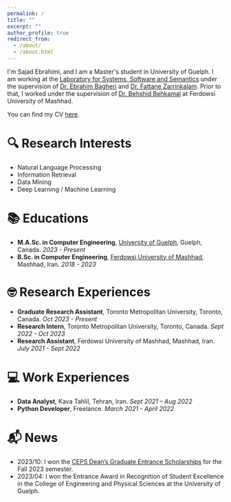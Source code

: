 ```yaml
---
permalink: /
title: ""
excerpt: ""
author_profile: true
redirect_from: 
  - /about/
  - /about.html
---
```


<span class='anchor' id='about-me'></span>

I'm Sajad Ebrahimi, and I am a Master's student in University of Guelph. I am working at the [Laboratory for Systems, Software and Semantics](https://ls3.rnet.torontomu.ca/) under the supervision of [Dr. Ebrahim Bagheri](https://www.torontomu.ca/electrical-computer-biomedical/people/faculty/ebrahim-bagheri/) and [Dr. Fattane Zarrinkalam](https://www.uoguelph.ca/engineering/people/fattane-zarrinkalam). Prior to that, I worked under the supervision of [Dr. Behshid Behkamal](http://prof.um.ac.ir/behkamal/) at Ferdowsi University of Mashhad.

You can find my CV [here](/files/SajadEbrahimi_CV.pdf).

# 🔍 Research Interests
- Natural Language Processing
- Information Retrieval
- Data Mining
- Deep Learning / Machine Learning

# 📚 Educations
- **M.A.Sc. in Computer Engineering**, [University of Guelph](https://www.uoguelph.ca/), Guelph, Canada. *2023 - Present*
- **B.Sc. in Computer Engineering**, [Ferdowsi University of Mashhad](https://um.ac.ir), Mashhad, Iran. *2018 - 2023*

# 🤓 Research Experiences
- **Graduate Research Assistant**, Toronto Metropolitan University, Toronto, Canada. *Oct 2023 - Present*
- **Research Intern**, Toronto Metropolitan University, Toronto, Canada. *Sept 2022 - Oct 2023*
- **Research Assistant**, Ferdowsi University of Mashhad, Mashhad, Iran. *July 2021 - Sept 2022*

# 💻 Work Experiences
- **Data Analyst**,  Kava Tahlil, Tehran, Iran. *Sept 2021 – Aug 2022*
- **Python Developer**, Freelance. *March 2021 - April 2022*

# 📬 News
- 2023/10: I won the [CEPS Dean’s Graduate Entrance Scholarships](https://www.uoguelph.ca/registrar/studentfinance/apps/grawards?id=E6077) for the Fall 2023 semester.
- 2023/04: I won the Entrance Award in Recognition of Student Excellence in the College of Engineering and Physical Sciences at the University of Guelph.

[//]: # (# 📝 Publications )

[//]: # ()
[//]: # (<div class='paper-box'><div class='paper-box-image'><div><div class="badge">CVPR 2016</div><img src='images/500x300.png' alt="sym" width="100%"></div></div>)

[//]: # (<div class='paper-box-text' markdown="1">)

[//]: # ()
[//]: # ([Deep Residual Learning for Image Recognition]&#40;https://openaccess.thecvf.com/content_cvpr_2016/papers/He_Deep_Residual_Learning_CVPR_2016_paper.pdf&#41;)

[//]: # ()
[//]: # (**Kaiming He**, Xiangyu Zhang, Shaoqing Ren, Jian Sun)

[//]: # ()
[//]: # ([**Project**]&#40;https://scholar.google.com/citations?view_op=view_citation&hl=zh-CN&user=DhtAFkwAAAAJ&citation_for_view=DhtAFkwAAAAJ:ALROH1vI_8AC&#41; <strong><span class='show_paper_citations' data='DhtAFkwAAAAJ:ALROH1vI_8AC'></span></strong>)

[//]: # (- Lorem ipsum dolor sit amet, consectetur adipiscing elit. Vivamus ornare aliquet ipsum, ac tempus justo dapibus sit amet. )

[//]: # (</div>)

[//]: # (</div>)

[//]: # ()
[//]: # (- [Lorem ipsum dolor sit amet, consectetur adipiscing elit. Vivamus ornare aliquet ipsum, ac tempus justo dapibus sit amet]&#40;https://github.com&#41;, A, B, C, **CVPR 2020**)
